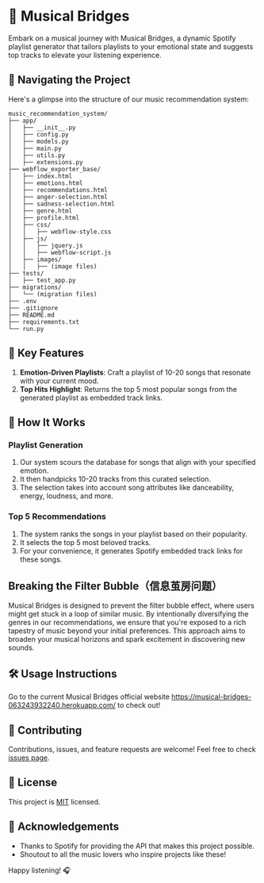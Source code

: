 # 🎵 Musical Bridges

Embark on a musical journey with Musical Bridges, a dynamic Spotify playlist generator that tailors playlists to your emotional state and suggests top tracks to elevate your listening experience.

## 📂 Navigating the Project
Here's a glimpse into the structure of our music recommendation system:

```
music_recommendation_system/
├── app/
│   ├── __init__.py
│   ├── config.py
│   ├── models.py
│   ├── main.py
│   ├── utils.py
│   ├── extensions.py
├── webflow_exporter_base/
│   ├── index.html
│   ├── emotions.html
│   ├── recommendations.html
│   ├── anger-selection.html
│   ├── sadness-selection.html
│   ├── genre.html
│   ├── profile.html
│   ├── css/
│   │   ├── webflow-style.css
│   ├── js/
│   │   ├── jquery.js
│   │   ├── webflow-script.js
│   ├── images/
│   │   ├── (image files)
├── tests/
│   ├── test_app.py
├── migrations/
│   └── (migration files)
├── .env
├── .gitignore
├── README.md
├── requirements.txt
└── run.py
```

## 🌟 Key Features

1. **Emotion-Driven Playlists**: Craft a playlist of 10-20 songs that resonate with your current mood.
2. **Top Hits Highlight**: Returns the top 5 most popular songs from the generated playlist as embedded track links.


## 🧩 How It Works

### Playlist Generation
1. Our system scours the database for songs that align with your specified emotion.
2. It then handpicks 10-20 tracks from this curated selection.
3. The selection takes into account song attributes like danceability, energy, loudness, and more.

### Top 5 Recommendations
1. The system ranks the songs in your playlist based on their popularity.
2. It selects the top 5 most beloved tracks.
3. For your convenience, it generates Spotify embedded track links for these songs.


## Breaking the Filter Bubble（信息茧房问题）

Musical Bridges is designed to prevent the filter bubble effect, where users might get stuck in a loop of similar music. By intentionally diversifying the genres in our recommendations, we ensure that you're exposed to a rich tapestry of music beyond your initial preferences. This approach aims to broaden your musical horizons and spark excitement in discovering new sounds.

## 🛠 Usage Instructions
Go to the current Musical Bridges official website https://musical-bridges-063243932240.herokuapp.com/ to check out!


## 🤝 Contributing

Contributions, issues, and feature requests are welcome! Feel free to check [issues page](https://github.com/RichardJiang-collab/musical-bridges/issues).


## 📝 License

This project is [MIT](https://choosealicense.com/licenses/mit/) licensed.


## 🎉 Acknowledgements

- Thanks to Spotify for providing the API that makes this project possible.
- Shoutout to all the music lovers who inspire projects like these!

Happy listening! 🎧
